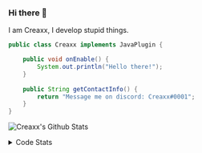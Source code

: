 ### Hi there 👋

I am Creaxx, I develop stupid things. 

```java
public class Creaxx implements JavaPlugin {

    public void onEnable() {
        System.out.println("Hello there!");
    }
    
    public String getContactInfo() {
        return "Message me on discord: Creaxx#0001";
    }
}
```

![Creaxx's Github Stats](https://github-readme-stats.vercel.app/api?username=CreaxxOG&show_icons=true&theme=dark&count_private=true)

<details>
  <summary>Code Stats</summary>

<!--START_SECTION:waka-->
![Code Time](http://img.shields.io/badge/Code%20Time-1%2C261%20hrs%2043%20mins-blue)

![Lines of code](https://img.shields.io/badge/From%20Hello%20World%20I%27ve%20Written-508.1%20thousand%20lines%20of%20code-blue)

**🐱 My GitHub Data** 

> 📦 66.3 kB Used in GitHub's Storage 
 > 
> 🏆 1,550 Contributions in the Year 2023
 > 
> 🚫 Not Opted to Hire
 > 
> 📜 4 Public Repositories 
 > 
> 🔑 2 Private Repositories 
 > 
**I'm a Night 🦉** 

```text
🌞 Morning                282 commits         ██░░░░░░░░░░░░░░░░░░░░░░░   07.20 % 
🌆 Daytime                1673 commits        ███████████░░░░░░░░░░░░░░   42.74 % 
🌃 Evening                1897 commits        ████████████░░░░░░░░░░░░░   48.47 % 
🌙 Night                  62 commits          ░░░░░░░░░░░░░░░░░░░░░░░░░   01.58 % 
```
📅 **I'm Most Productive on Saturday** 

```text
Monday                   472 commits         ███░░░░░░░░░░░░░░░░░░░░░░   12.06 % 
Tuesday                  573 commits         ████░░░░░░░░░░░░░░░░░░░░░   14.64 % 
Wednesday                585 commits         ████░░░░░░░░░░░░░░░░░░░░░   14.95 % 
Thursday                 619 commits         ████░░░░░░░░░░░░░░░░░░░░░   15.82 % 
Friday                   363 commits         ██░░░░░░░░░░░░░░░░░░░░░░░   09.27 % 
Saturday                 698 commits         ████░░░░░░░░░░░░░░░░░░░░░   17.83 % 
Sunday                   604 commits         ████░░░░░░░░░░░░░░░░░░░░░   15.43 % 
```


📊 **This Week I Spent My Time On** 

```text
💬 Programming Languages: 
Java                     15 hrs 50 mins      ███████████████████████░░   92.47 % 
XML                      44 mins             █░░░░░░░░░░░░░░░░░░░░░░░░   04.31 % 
Kotlin                   27 mins             █░░░░░░░░░░░░░░░░░░░░░░░░   02.72 % 
YAML                     2 mins              ░░░░░░░░░░░░░░░░░░░░░░░░░   00.22 % 
IDEA_MODULE              1 min               ░░░░░░░░░░░░░░░░░░░░░░░░░   00.17 % 

🔥 Editors: 
IntelliJ                 17 hrs 8 mins       █████████████████████████   100.00 % 
```

**I Mostly Code in Java** 

```text
Java                     59 repos            ████████████████████░░░░░   80.82 % 
Kotlin                   9 repos             ███░░░░░░░░░░░░░░░░░░░░░░   12.33 % 
CSS                      2 repos             █░░░░░░░░░░░░░░░░░░░░░░░░   02.74 % 
TypeScript               2 repos             █░░░░░░░░░░░░░░░░░░░░░░░░   02.74 % 
EJS                      1 repo              ░░░░░░░░░░░░░░░░░░░░░░░░░   01.37 % 
```




 Last Updated on 17/05/2023 01:29:08 UTC
<!--END_SECTION:waka-->
</details>
